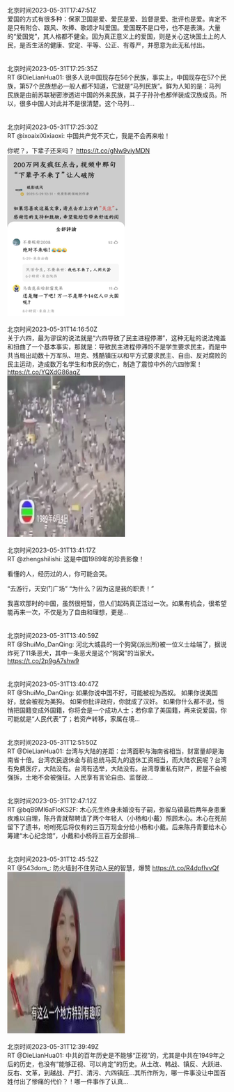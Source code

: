 北京时间2023-05-31T17:47:51Z<br>爱国的方式有很多种：保家卫国是爱、爱民是爱、监督是爱、批评也是爱。肯定不是只有附合、跟风、吹捧、歌颂才叫爱国。爱国既不是口号，也不是表演。大量的“爱国党”，其人格都不健全。因为真正意义上的爱国，则是关心这块国土上的人民，是否生活的健康、安定、平等、公正、有尊严，并愿意为此无私付出。<br><br><br>北京时间2023-05-31T17:25:35Z<br>RT @DieLianHua01: 很多人说中国现存在56个民族，事实上，中国现存在57个民族，第57个民族想必一般人都不知道，它就是“马列民族”。鲜为人知的是：马列民族是由前苏联秘密渗透进中国的外来民族，其子子孙孙也都佯装成汉族成员。所以，很多中国人对此并不是很清楚。这个马列…<br><br><br>北京时间2023-05-31T17:25:30Z<br>RT @ixoaixiXixiaoxi: 中国共产党不灭亡，我是不会再来啦！

你呢？，下辈子还来吗？ https://t.co/gNw9viyMDN<br><img src='/temp/image/2023/u-Month-5/1663839106886144001_0.jpg' width='270' height='370'><br><br>北京时间2023-05-31T14:16:50Z<br>关于六四，最为谬误的说法就是“六四导致了民主进程停滞”，这种无耻的说法掩盖和扭曲了一个基本事实，那就是：导致民主进程停滞的不是学生要求民主，而是中共当局出动数十万军队、坦克、残酷镇压以和平方式要求民主、自由、反对腐败的民主运动，造成数万名学生和市民的伤亡，制造了震惊中外的六四惨案！ https://t.co/YQXdG86aqZ<br><img src='/temp/video/2023/u-Month-5/at-Day-31/ShuiMo_DanQing/1663791626731552768_0.jpg' width='270' height='370'><br><br>北京时间2023-05-31T13:41:17Z<br>RT @zhengshilishi: 这是中国1989年的珍贵影像！

看懂的人，经历过的人，你可能会哭。

“去游行，天安门广场”
“为什么？因为这是我的职责！”

我喜欢那时的中国，虽然很短暂，但人们起码真正活过一次。如果有机会，很希望能再来一次，不仅是为了自由和理想，更是…<br><br><br>北京时间2023-05-31T13:40:59Z<br>RT @ShuiMo_DanQing: 河北大城县的一个狗窝(派出所)被一位义士给端了，据说炸死了11条恶犬，其中一条恶犬是这个“狗窝”的当家犬。 https://t.co/2p9gA7shw9<br><br><br>北京时间2023-05-31T13:40:47Z<br>RT @ShuiMo_DanQing: 如果你说中国不好，可能被视为西奴。
如果你说美国好，就会被视为美狗。
如果你批评政府，你就成了汉奸。
如果你什么都不说，悄悄把国籍变成外国籍，你将会是一个成功人士；若你拿了美国籍，再来说爱国，你可能就是“人民代表”了；若资产转移，家属在境…<br><br><br>北京时间2023-05-31T12:51:50Z<br>RT @DieLianHua01: 台湾与大陆的差距：台湾面积与海南省相当，财富量却是海南省十倍。台湾农民退休金与前总统马英九的退休工资相当，而大陆农民呢？台湾有免费医疗，大陆没有。台湾有选举，大陆没有。台湾尊重私有财产，房屋不会被强拆，土地不会被强征。人民享有言论自由、监督政…<br><br><br>北京时间2023-05-31T12:47:12Z<br>RT @bqB9Ml6aFloKS2F: 木心先生终身未婚没有子嗣，弥留乌镇最后两年身患重疾难以自理，陈丹青就帮聘请了两个年轻人（小杨和小戴）照顾木心。木心在死前留下了遗书，吩咐死后将仅有的三百万现金分给小杨和小戴。后来陈丹青要给木心筹建“木心纪念馆”，小戴和小杨将三百万全部捐…<br><br><br>北京时间2023-05-31T12:45:52Z<br>RT @543dom_: 防火墙封不住劳动人民的智慧，爆赞 https://t.co/R4dpfIvvQf<br><img src='/temp/video/2023/u-Month-5/at-Day-31/ShuiMo_DanQing/1663768733956055040_0.jpg' width='270' height='370'><br><br>北京时间2023-05-31T12:39:49Z<br>RT @DieLianHua01: 中共的百年历史是不能够“正视”的，尤其是中共在1949年之后的历史，也没有“能够正视、可以肯定”的历史。从土改、韩战、镇反、大跃进、反右、文革，到越战、严打、清污、六四镇压…其所作所为，哪一件事没让中国百姓付出了惨痛的代价？！哪一件事作了认真…<br><br><br>